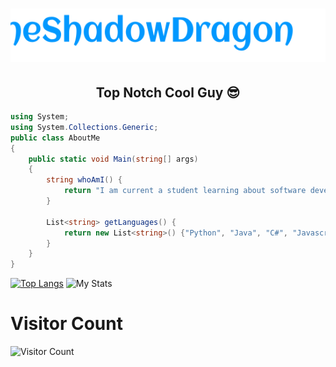 <h1 align="center">
   <img src="https://raw.githubusercontent.com/TheShadowDragon/TheShadowDragon/main/Title.svg" alt="Title" height=85px/>
</h1>
<h2 align="center">Top Notch Cool Guy 😎</h2>

```C#
using System;
using System.Collections.Generic;
public class AboutMe
{
    public static void Main(string[] args)
    {
        string whoAmI() {
            return "I am current a student learning about software development and getting my life together.";
        }
        
        List<string> getLanguages() {
            return new List<string>() {"Python", "Java", "C#", "Javascript", "CSS", "Powershell"};
        }
    }
}
```


[![Top Langs](https://github-readme-stats.vercel.app/api/top-langs/?username=TheShadowDragon&layout=compact&theme=radical)](https://github.com/TheShadowDragon/github-readme-stats)
![My Stats](https://github-readme-stats.vercel.app/api?username=TheShadowDragon&show_icons=true&theme=radical&count_private=true&line_height=20)



# Visitor Count
![Visitor Count](https://profile-counter.glitch.me/{TheShadowDragon}/count.svg)


